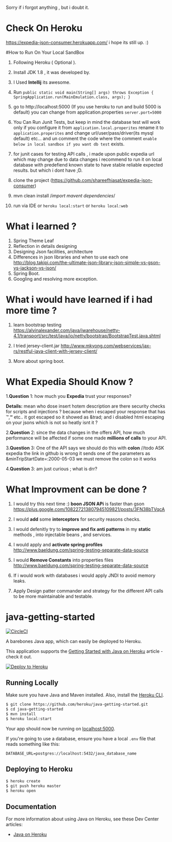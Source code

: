 Sorry if i forgot anything , but i doubt it.

# Check On Heroku
https://expedia-json-consumer.herokuapp.com/ i hope its still up. :)

#How to Run On Your Local SandBox
1. Following Heroku ( Optional ).
2. Install JDK 1.8 , it was developed by.
3. I Used <b>Intellij</b> its awesome.
4. Run `public static void main(String[] args) throws Exception {
                      SpringApplication.run(MainEmulation.class, args);
                  }`

5. go to http://localhost:5000 
(If you use heroku to run and build 5000 is default)
you can change from application.properties
`server.port=5000`

6. You Can Run Junit Tests, but keep in mind the database test will work
only if you configure it from `application.local.properites` rename it to
`application.properites` and change url/user/pass/driver(its mysql default) etc...
and un comment the code where the comment
`enable below in local sandbox if you want db test` exists.

7. for junit cases for testing API calls , i made upon public
expedia url which may change due to data changes
i recommend to run it on local database with predefiend known state
to have stable reliable expected results. but which i dont have ;D.
            
8. clone the project (https://github.com/shareefhiasat/expedia-json-consumer)
9. mvn clean install    /*import mavent dependencies*/ 
10. run via IDE or `heroku local:start` or `heroku local:web`

# What i learned ?

1) Spring Theme Leaf
2) Reflection in details designing
3) Designing Json facilities, architecture
4) Differences in json libraries and when to use each one
http://blog.takipi.com/the-ultimate-json-library-json-simple-vs-gson-vs-jackson-vs-json/
5) Spring Boot.
6) Googling and resolving more exception.

# What i would have learned if i had more time ?
1. learn bootstrap testing
https://alvinalexander.com/java/jwarehouse/netty-4.1/transport/src/test/java/io/netty/bootstrap/BootstrapTest.java.shtml

2. I tried jersey-client.jar
http://www.mkyong.com/webservices/jax-rs/restful-java-client-with-jersey-client/

3. More about spring boot.



# What Expedia Should Know ?

1.<b>Question</b> 1: how much you <b>Expedia</b> trust your responses?

<b>Details:</b>
mean who dose insert hotem description are there security checks for 
scripts and injections ? because when i escaped your response that has
™,℠ etc.. it got escaped so it showed as &trad; and i disabled 
html escaping on your jsons which is not so heatly isnt it ?

2.<b>Question</b> 2: since the data changes in the offers API, how much
performance will be affected if some one made <b>millions of calls</b> 
to your API.

3.<b>Question</b> 3: One of the API says we should do this with <b>colon</b>
//todo ASK expedia the link in github is wrong it sends one of the parameters as &minTripStartDate=:2000-05-03 we must remove the colon so it works

4.<b>Question</b> 3: am just curious ; what is drr?

# What Improvment can be done ?

1) I would try this next time :) <b>boon JSON APi</b>
  is faster than gson
  https://plus.google.com/108227213807945109821/posts/3FN38bTVqcA

2) I would <b>add</b> some <b>interceptors</b> for security reasons checks.

3) I would defenitly try to <b>improve and fix anti patterns</b>
in my <b>static</b> methods , into injectable beans , and services.

4) I would apply and <b>activate spring profiles</b> 
http://www.baeldung.com/spring-testing-separate-data-source

5) I would <b>Remove Constants</b> into properties files
http://www.baeldung.com/spring-testing-separate-data-source

6) If i would work with databases i would apply JNDI to avoid
memory leaks.

7) Apply Design patter commander and strategy for the different API
calls to be more maintainable and testable.

# java-getting-started

[![CircleCI](https://circleci.com/gh/heroku/java-getting-started.svg?style=svg)](https://circleci.com/gh/heroku/java-getting-started)

A barebones Java app, which can easily be deployed to Heroku.

This application supports the [Getting Started with Java on Heroku](https://devcenter.heroku.com/articles/getting-started-with-java) article - check it out.

[![Deploy to Heroku](https://www.herokucdn.com/deploy/button.png)](https://heroku.com/deploy)

## Running Locally

Make sure you have Java and Maven installed.  Also, install the [Heroku CLI](https://cli.heroku.com/).

```sh
$ git clone https://github.com/heroku/java-getting-started.git
$ cd java-getting-started
$ mvn install
$ heroku local:start
```

Your app should now be running on [localhost:5000](http://localhost:5000/).

If you're going to use a database, ensure you have a local `.env` file that reads something like this:

```
DATABASE_URL=postgres://localhost:5432/java_database_name
```

## Deploying to Heroku

```sh
$ heroku create
$ git push heroku master
$ heroku open
```

## Documentation

For more information about using Java on Heroku, see these Dev Center articles:

- [Java on Heroku](https://devcenter.heroku.com/categories/java)
